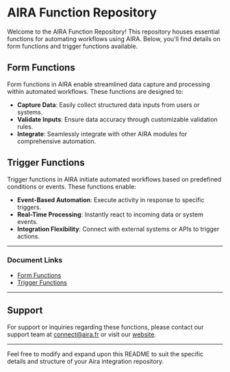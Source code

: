 # AIRA Function Repository

Welcome to the AIRA Function Repository! This repository houses essential functions for automating workflows using AIRA. Below, you'll find details on form functions and trigger functions available.

## Form Functions

Form functions in AIRA enable streamlined data capture and processing within automated workflows. These functions are designed to:

- **Capture Data**: Easily collect structured data inputs from users or systems.
- **Validate Inputs**: Ensure data accuracy through customizable validation rules.
- **Integrate**: Seamlessly integrate with other AIRA modules for comprehensive automation.


## Trigger Functions

Trigger functions in AIRA initiate automated workflows based on predefined conditions or events. These functions enable:

- **Event-Based Automation**: Execute activity in response to specific triggers.
- **Real-Time Processing**: Instantly react to incoming data or system events.
- **Integration Flexibility**: Connect with external systems or APIs to trigger actions.

----

### Document Links

- [Form Functions](https://github.com/airacommunity/AIRA-Functions-Document/blob/main/1.%20Form%20Functions.md)
- [Trigger Functions](https://github.com/airacommunity/AIRA-Functions-Document/blob/main/2.%20Trigger%20Functions.md)

-----

## Support

For support or inquiries regarding these functions, please contact our support team at connect@aira.fr or visit our [website](www.aira.fr).

---

Feel free to modify and expand upon this README to suit the specific details and structure of your Aira integration repository.
